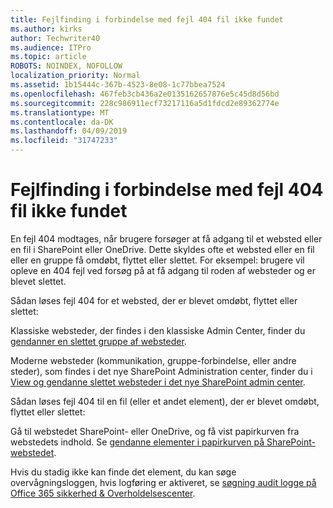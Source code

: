 ```yaml
---
title: Fejlfinding i forbindelse med fejl 404 fil ikke fundet
ms.author: kirks
author: Techwriter40
ms.audience: ITPro
ms.topic: article
ROBOTS: NOINDEX, NOFOLLOW
localization_priority: Normal
ms.assetid: 1b15444c-367b-4523-8e08-1c77bbea7524
ms.openlocfilehash: 467feb3cb436a2e0135162657876e5c45d8d56bd
ms.sourcegitcommit: 228c986911ecf73217116a5d1fdcd2e89362774e
ms.translationtype: MT
ms.contentlocale: da-DK
ms.lasthandoff: 04/09/2019
ms.locfileid: "31747233"
---
```

# <a name="troubleshoot-error-404-file-not-found"></a>Fejlfinding i forbindelse med fejl 404 fil ikke fundet

En fejl 404 modtages, når brugere forsøger at få adgang til et websted eller en fil i SharePoint eller OneDrive. Dette skyldes ofte et websted eller en fil eller en gruppe få omdøbt, flyttet eller slettet. For eksempel: brugere vil opleve en 404 fejl ved forsøg på at få adgang til roden af websteder og er blevet slettet.

Sådan løses fejl 404 for et websted, der er blevet omdøbt, flyttet eller slettet:

Klassiske websteder, der findes i den klassiske Admin Center, finder du [gendanner en slettet gruppe af websteder](https://docs.microsoft.com/en-us/sharepoint/restore-deleted-site-collection).


Moderne websteder (kommunikation, gruppe-forbindelse, eller andre steder), som findes i det nye SharePoint Administration center, finder du i [View og gendanne slettet websteder i det nye SharePoint admin center](https://docs.microsoft.com/en-us/sharepoint/restore-deleted-site-collection).

Sådan løses fejl 404 til en fil (eller et andet element), der er blevet omdøbt, flyttet eller slettet:

Gå til webstedet SharePoint- eller OneDrive, og få vist papirkurven fra webstedets indhold. Se [gendanne elementer i papirkurven på SharePoint-webstedet](https://support.office.com/en-us/article/Restore-items-in-the-Recycle-Bin-of-a-SharePoint-site-6df466b6-55f2-4898-8d6e-c0dff851a0be#ID0EAADAAA=Online).

Hvis du stadig ikke kan finde det element, du kan søge overvågningsloggen, hvis logføring er aktiveret, se [søgning audit logge på Office 365 sikkerhed & Overholdelsescenter](https://docs.microsoft.com/en-us/office365/securitycompliance/search-the-audit-log-in-security-and-compliance?redirectSourcePath=%252fclient%252fsearch-the-audit-log-in-the-office-365-security-compliance-center-0d4d0f35-390b-4518-800e-0c7ec95e946c).
